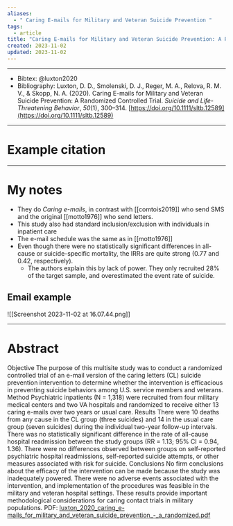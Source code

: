 ```yaml
---
aliases:
  - " Caring E-mails for Military and Veteran Suicide Prevention "
tags:
  - article
title: "Caring E-mails for Military and Veteran Suicide Prevention: A Randomized Controlled Trial"
created: 2023-11-02
updated: 2023-11-02
---
```


---

- Bibtex: @luxton2020
- Bibliography: Luxton, D. D., Smolenski, D. J., Reger, M. A., Relova, R. M. V., & Skopp, N. A. (2020). Caring E-mails for Military and Veteran Suicide Prevention: A Randomized Controlled Trial. _Suicide and Life-Threatening Behavior_, _50_(1), 300–314. [https://doi.org/10.1111/sltb.12589](https://doi.org/10.1111/sltb.12589)

---
# Example citation


---
# My notes
- They do *Caring e-mails*, in contrast with [[comtois2019]] who send SMS and the original [[motto1976]] who send letters.
- This study also had standard inclusion/exclusion with individuals in inpatient care
- The e-mail schedule was the same as in [[motto1976]]
- Even though there were no statistically significant differences in all-cause or suicide-specific mortality, the IRRs are quite strong (0.77 and 0.42, respectively).
	- The authors explain this by lack of power. They only recruited 28% of the target sample, and overestimated the event rate of suicide.

## Email example

![[Screenshot 2023-11-02 at 16.07.44.png]]

---

# Abstract
Objective The purpose of this multisite study was to conduct a randomized controlled trial of an e-mail version of the caring letters (CL) suicide prevention intervention to determine whether the intervention is efficacious in preventing suicide behaviors among U.S. service members and veterans. Method Psychiatric inpatients (N = 1,318) were recruited from four military medical centers and two VA hospitals and randomized to receive either 13 caring e-mails over two years or usual care. Results There were 10 deaths from any cause in the CL group (three suicides) and 14 in the usual care group (seven suicides) during the individual two-year follow-up intervals. There was no statistically significant difference in the rate of all-cause hospital readmission between the study groups (RR = 1.13; 95% CI = 0.94, 1.36). There were no differences observed between groups on self-reported psychiatric hospital readmissions, self-reported suicide attempts, or other measures associated with risk for suicide. Conclusions No firm conclusions about the efficacy of the intervention can be made because the study was inadequately powered. There were no adverse events associated with the intervention, and implementation of the procedures was feasible in the military and veteran hospital settings. These results provide important methodological considerations for caring contact trials in military populations.
PDF: [luxton_2020_caring_e-mails_for_military_and_veteran_suicide_prevention_-_a_randomized.pdf](file:///Users/oskarflygare/Library/CloudStorage/OneDrive-KarolinskaInstitutet/30-39%20Resources/37%20-%20Personal%20research%20library/zotero-articles/Luxton/luxton_2020_caring_e-mails_for_military_and_veteran_suicide_prevention_-_a_randomized.pdf)
